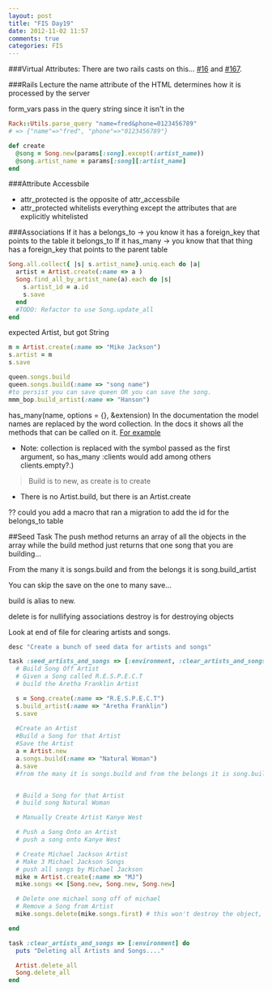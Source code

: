 ```yaml
---
layout: post
title: "FIS Day19"
date: 2012-11-02 11:57
comments: true
categories: FIS
---
```

###Virtual Attributes:
There are two rails casts on this... [#16](http://railscasts.com/episodes/16-virtual-attributes-revised) and [#167](http://railscasts.com/episodes/167-more-on-virtual-attributes).

###Rails Lecture
the name attribute of the HTML determines how it is processed by the server

form_vars pass in the query string since it isn't in the 

```ruby [Rack Does the Parsing](http://guides.rubyonrails.org/form_helpers.html#understanding-parameter-naming-conventions)
Rack::Utils.parse_query "name=fred&phone=0123456789"
# => {"name"=>"fred", "phone"=>"0123456789"}
```

```ruby This is NOT mass assignment
def create
  @song = Song.new(params[:song].except(:artist_name))
  @song.artist_name = params[:song][:artist_name] 
end
```

###Attribute Accessbile
  - attr_protected is the opposite of attr_accessbile
  - attr_protected whitelists everything except the attributes that are explicitly whitelisted

###Associations
If it has a belongs_to -> you know it has a foreign_key that points to the table it belongs_to
If it has_many -> you know that that thing has a foreign_key that points to the parent table

```ruby
Song.all.collect{ |s| s.artist_name}.uniq.each do |a|
  artist = Artist.create(:name => a )
  Song.find_all_by_artist_name(a).each do |s|
    s.artist_id = a.id
    s.save
  end
  #TODO: Refactor to use Song.update_all
end
```

expected Artist, but got String

```ruby Assigning the artist to a song
m = Artist.create(:name => "Mike Jackson")
s.artist = m
s.save
```

```ruby Use Build Not New
queen.songs.build
queen.songs.build(:name => "song name")
#to persist you can save queen OR you can save the song.
mmm_bop.build_artist(:name => "Hanson")
```

has_many(name, options = {}, &extension)
In the documentation the model names are replaced by the word collection. In the docs it shows all the methods that can be called on it. [For example](http://apidock.com/rails/ActiveRecord/Associations/ClassMethods/has_many)
  
  - Note: collection is replaced with the symbol passed as the first argument, so has_many :clients would add among others clients.empty?.)

>Build is to new, as create is to create

  - There is no Artist.build, but there is an Artist.create

?? could you add a macro that ran a migration to add the id for the belongs_to table 

##Seed Task
The push method returns an array of all the objects in the array while the build method just returns that one song that you are building...

From the many it is songs.build and from the belongs it is song.build_artist

You can skip the save on the one to many save...

build is alias to new.

delete is for nullifying associations
destroy is for destroying objects

Look at end of file for clearing artists and songs.

```ruby Seed Task
desc "Create a bunch of seed data for artists and songs"

task :seed_artists_and_songs => [:environment, :clear_artists_and_songs] do
  # Build Song Off Artist
  # Given a Song called R.E.S.P.E.C.T
  # build the Aretha Franklin Artist

  s = Song.create(:name => "R.E.S.P.E.C.T")
  s.build_artist(:name => "Aretha Franklin")
  s.save
  
  #Create an Artist
  #Build a Song for that Artist
  #Save the Artist
  a = Artist.new
  a.songs.build(:name => "Natural Woman")
  a.save
  #from the many it is songs.build and from the belongs it is song.build_artist


  # Build a Song for that Artist
  # build song Natural Woman

  # Manually Create Artist Kanye West

  # Push a Song Onto an Artist
  # push a song onto Kanye West

  # Create Michael Jackson Artist
  # Make 3 Michael Jackson Songs
  # push all songs by Michael Jackson
  mike = Artist.create(:name => "MJ")
  mike.songs << [Song.new, Song.new, Song.new]

  # Delete one michael song off of michael
  # Remove a Song from Artist
  mike.songs.delete(mike.songs.first) # this won't destroy the object, it will delete the association

end

task :clear_artists_and_songs => [:environment] do
  puts "Deleting all Artists and Songs...."

  Artist.delete_all
  Song.delete_all
end
```